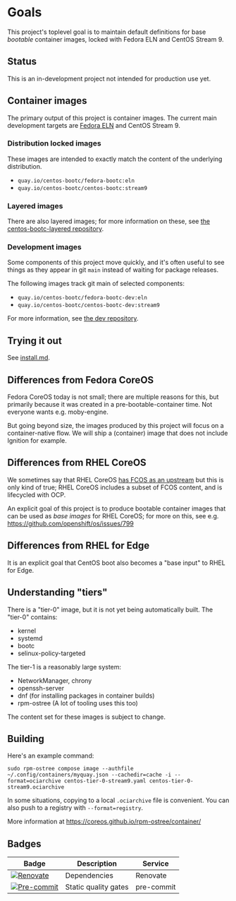 # Goals

This project's toplevel goal is to maintain default definitions for
base *bootable* container images, locked with Fedora ELN and CentOS Stream 9.

## Status

This is an in-development project not intended for production use yet.

## Container images

The primary output of this project is container images.  The current
main development targets are [Fedora ELN](https://docs.fedoraproject.org/en-US/eln/)
and CentOS Stream 9.

### Distribution locked images

These images are intended to exactly match the content of the underlying distribution.

- `quay.io/centos-bootc/fedora-bootc:eln`
- `quay.io/centos-bootc/centos-bootc:stream9`

### Layered images

There are also layered images; for more information on these, see
[the centos-bootc-layered repository](https://github.com/CentOS/centos-bootc-layered).

### Development images

Some components of this project move quickly, and it's often useful to see things
as they appear in git `main` instead of waiting for package releases.

The following images track git main of selected components:

- `quay.io/centos-bootc/fedora-bootc-dev:eln`
- `quay.io/centos-bootc/centos-bootc-dev:stream9`

For more information, see [the dev repository](https://github.com/centos/centos-bootc-dev).

## Trying it out

See [install.md](./install.md).

## Differences from Fedora CoreOS

Fedora CoreOS today is not small; there are multiple reasons for this, but
primarily because it was created in a pre-bootable-container time.  Not everyone
wants e.g. moby-engine.

But going beyond size, the images produced by this project will focus
on a container-native flow.  We will ship a (container) image that does not
include Ignition for example.

## Differences from RHEL CoreOS

We sometimes say that RHEL CoreOS
[has FCOS as an upstream](https://github.com/openshift/os/blob/master/docs/faq.md#q-what-is-coreos)
but this is only kind of true; RHEL CoreOS includes a subset of FCOS content,
and is lifecycled with OCP.

An explicit goal of this project is to produce bootable container images
that can be used as *base images* for RHEL CoreOS; for more on this, see e.g.
<https://github.com/openshift/os/issues/799>

## Differences from RHEL for Edge

It is an explicit goal that CentOS boot also becomes a "base input" to RHEL for Edge.

## Understanding "tiers"

There is a "tier-0" image, but it is not yet being automatically built.  The "tier-0"
contains:

- kernel
- systemd
- bootc
- selinux-policy-targeted

The tier-1 is a reasonably large system:

- NetworkManager, chrony
- openssh-server
- dnf (for installing packages in container builds)
- rpm-ostree (A lot of tooling uses this too)

The content set for these images is subject to change.

## Building

Here's an example command:

```shell
sudo rpm-ostree compose image --authfile ~/.config/containers/myquay.json --cachedir=cache -i --format=ociarchive centos-tier-0-stream9.yaml centos-tier-0-stream9.ociarchive
```

In some situations, copying to a local `.ociarchive` file is convenient. You
can also push to a registry with `--format=registry`.

More information at <https://coreos.github.io/rpm-ostree/container/>

## Badges

| Badge                   | Description          | Service      |
| ----------------------- | -------------------- | ------------ |
| [![Renovate][1]][2]     | Dependencies         | Renovate     |
| [![Pre-commit][3]][4]   | Static quality gates | pre-commit   |

[1]: https://img.shields.io/badge/renovate-enabled-brightgreen?logo=renovate
[2]: https://renovatebot.com
[3]: https://img.shields.io/badge/pre--commit-enabled-brightgreen?logo=pre-commit
[4]: https://pre-commit.com/
